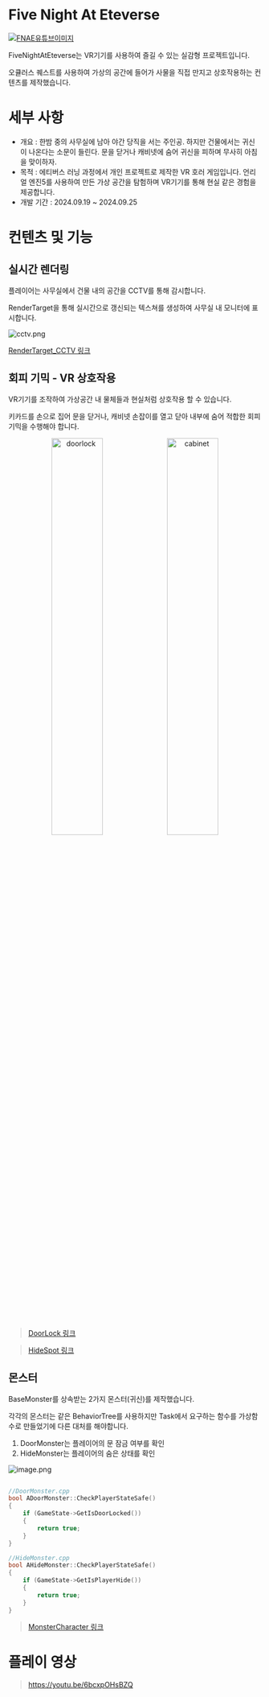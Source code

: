
# Five Night At Eteverse

[![FNAE유튜브이미지](http://img.youtube.com/vi/6bcxpOHsBZQ/0.jpg)](https://youtu.be/6bcxpOHsBZQ)

FiveNightAtEteverse는 VR기기를 사용하여 즐길 수 있는 실감형 프로젝트입니다.

오큘러스 퀘스트를 사용하여 가상의 공간에 들어가 사물을 직접 만지고 상호작용하는 컨텐츠를 제작했습니다.


# 세부 사항

- 개요 : 한밤 중의 사무실에 남아 야간 당직을 서는 주인공. 하지만 건물에서는 귀신이 나온다는 소문이 들린다. 문을 닫거나 캐비넷에 숨어 귀신을 피하며 무사히 아침을 맞이하자.
- 목적 : 에티버스 러닝 과정에서 개인 프로젝트로 제작한 VR 호러 게임입니다. 언리얼 엔진5를 사용하여 만든 가상 공간을 탐험하며 VR기기를 통해 현실 같은 경험을 제공합니다.
- 개발 기간 : 2024.09.19 ~ 2024.09.25


# 컨텐츠 및 기능

## 실시간 렌더링

플레이어는 사무실에서 건물 내의 공간을 CCTV를 통해 감시합니다.

RenderTarget을 통해 실시간으로 갱신되는 텍스쳐를 생성하여 사무실 내 모니터에 표시합니다.

![cctv.png](https://caramel-tin-182.notion.site/image/https%3A%2F%2Fprod-files-secure.s3.us-west-2.amazonaws.com%2Fbef6d7ee-7f0a-430a-8892-e359dcd59377%2F18dd57d0-b058-421c-8b44-b9507e8c3333%2Fcctv.png?table=block&id=13dd2bcf-8882-80d7-bdda-d5e6561581b1&spaceId=bef6d7ee-7f0a-430a-8892-e359dcd59377&width=860&userId=&cache=v2)

[RenderTarget_CCTV 링크](https://www.notion.so/CCTV-12fe42954b5f4f248b52cefb1fba2ce7?pvs=21)

## 회피 기믹 - VR 상호작용

VR기기를 조작하여 가상공간 내 물체들과 현실처럼 상호작용 할 수 있습니다.

키카드를 손으로 집어 문을 닫거나, 캐비넷 손잡이를 열고 닫아 내부에 숨어 적합한 회피 기믹을 수행해야 합니다.

<p align="center">
  <img src="https://caramel-tin-182.notion.site/image/https%3A%2F%2Fprod-files-secure.s3.us-west-2.amazonaws.com%2Fbef6d7ee-7f0a-430a-8892-e359dcd59377%2F9544e5d5-b0a4-457f-a61a-2e7e0397a869%2Fdoorlock.png?table=block&id=13dd2bcf-8882-8096-a00e-f27c5cb69752&spaceId=bef6d7ee-7f0a-430a-8892-e359dcd59377&width=670&userId=&cache=v2" alt="doorlock" width="45%">
  <img src="https://caramel-tin-182.notion.site/image/https%3A%2F%2Fprod-files-secure.s3.us-west-2.amazonaws.com%2Fbef6d7ee-7f0a-430a-8892-e359dcd59377%2F80160558-fe46-4ddf-adab-0c61e7fc2aae%2Fcabinet.png?table=block&id=13dd2bcf-8882-80b1-93f9-e8a18733e5e7&spaceId=bef6d7ee-7f0a-430a-8892-e359dcd59377&width=670&userId=&cache=v2" alt="cabinet" width="45%">
</p>

> [DoorLock 링크](https://www.notion.so/DoorLock-ce6f06ab975e49c4ac7f6ee7f841d85c?pvs=21)

> [HideSpot 링크](https://www.notion.so/HideSpot-f6d1b345f6a747f8997678ba02220291?pvs=21)
    
## 몬스터

BaseMonster를 상속받는 2가지 몬스터(귀신)를 제작했습니다.

각각의 몬스터는 같은 BehaviorTree를 사용하지만 Task에서 요구하는 함수를 가상함수로 만들었기에 다른 대처를 해야합니다.

1. DoorMonster는 플레이어의 문 잠금 여부를 확인
2. HideMonster는 플레이어의 숨은 상태를 확인
    
![image.png](https://caramel-tin-182.notion.site/image/https%3A%2F%2Fprod-files-secure.s3.us-west-2.amazonaws.com%2Fbef6d7ee-7f0a-430a-8892-e359dcd59377%2F4e9b7219-b5a1-40bc-b6c9-17867aba2a01%2Fimage.png?table=block&id=13dd2bcf-8882-8064-9f76-ce6979d07709&spaceId=bef6d7ee-7f0a-430a-8892-e359dcd59377&width=1420&userId=&cache=v2)

```cpp

//DoorMonster.cpp
bool ADoorMonster::CheckPlayerStateSafe()
{
	if (GameState->GetIsDoorLocked())
	{
		return true;
	}
}

//HideMonster.cpp
bool AHideMonster::CheckPlayerStateSafe()
{
	if (GameState->GetIsPlayerHide())
	{
		return true;
	}
}
```
    
>[MonsterCharacter 링크](https://www.notion.so/MonsterCharacter-42ce0f29748d40c0b5d1ef7f6a82d1be?pvs=21)


# 플레이 영상

> https://youtu.be/6bcxpOHsBZQ
